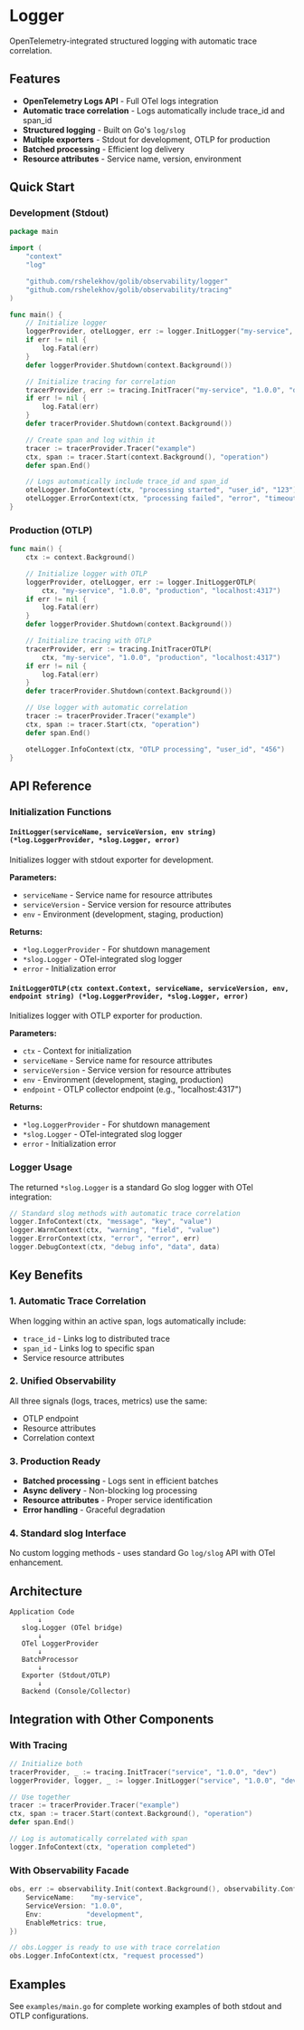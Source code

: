 # Logger

OpenTelemetry-integrated structured logging with automatic trace correlation.

## Features

- **OpenTelemetry Logs API** - Full OTel logs integration
- **Automatic trace correlation** - Logs automatically include trace_id and span_id
- **Structured logging** - Built on Go's `log/slog`
- **Multiple exporters** - Stdout for development, OTLP for production
- **Batched processing** - Efficient log delivery
- **Resource attributes** - Service name, version, environment

## Quick Start

### Development (Stdout)

```go
package main

import (
    "context"
    "log"

    "github.com/rshelekhov/golib/observability/logger"
    "github.com/rshelekhov/golib/observability/tracing"
)

func main() {
    // Initialize logger
    loggerProvider, otelLogger, err := logger.InitLogger("my-service", "1.0.0", "development")
    if err != nil {
        log.Fatal(err)
    }
    defer loggerProvider.Shutdown(context.Background())

    // Initialize tracing for correlation
    tracerProvider, err := tracing.InitTracer("my-service", "1.0.0", "development")
    if err != nil {
        log.Fatal(err)
    }
    defer tracerProvider.Shutdown(context.Background())

    // Create span and log within it
    tracer := tracerProvider.Tracer("example")
    ctx, span := tracer.Start(context.Background(), "operation")
    defer span.End()

    // Logs automatically include trace_id and span_id
    otelLogger.InfoContext(ctx, "processing started", "user_id", "123")
    otelLogger.ErrorContext(ctx, "processing failed", "error", "timeout")
}
```

### Production (OTLP)

```go
func main() {
    ctx := context.Background()

    // Initialize logger with OTLP
    loggerProvider, otelLogger, err := logger.InitLoggerOTLP(
        ctx, "my-service", "1.0.0", "production", "localhost:4317")
    if err != nil {
        log.Fatal(err)
    }
    defer loggerProvider.Shutdown(context.Background())

    // Initialize tracing with OTLP
    tracerProvider, err := tracing.InitTracerOTLP(
        ctx, "my-service", "1.0.0", "production", "localhost:4317")
    if err != nil {
        log.Fatal(err)
    }
    defer tracerProvider.Shutdown(context.Background())

    // Use logger with automatic correlation
    tracer := tracerProvider.Tracer("example")
    ctx, span := tracer.Start(ctx, "operation")
    defer span.End()

    otelLogger.InfoContext(ctx, "OTLP processing", "user_id", "456")
}
```

## API Reference

### Initialization Functions

#### `InitLogger(serviceName, serviceVersion, env string) (*log.LoggerProvider, *slog.Logger, error)`

Initializes logger with stdout exporter for development.

**Parameters:**

- `serviceName` - Service name for resource attributes
- `serviceVersion` - Service version for resource attributes
- `env` - Environment (development, staging, production)

**Returns:**

- `*log.LoggerProvider` - For shutdown management
- `*slog.Logger` - OTel-integrated slog logger
- `error` - Initialization error

#### `InitLoggerOTLP(ctx context.Context, serviceName, serviceVersion, env, endpoint string) (*log.LoggerProvider, *slog.Logger, error)`

Initializes logger with OTLP exporter for production.

**Parameters:**

- `ctx` - Context for initialization
- `serviceName` - Service name for resource attributes
- `serviceVersion` - Service version for resource attributes
- `env` - Environment (development, staging, production)
- `endpoint` - OTLP collector endpoint (e.g., "localhost:4317")

**Returns:**

- `*log.LoggerProvider` - For shutdown management
- `*slog.Logger` - OTel-integrated slog logger
- `error` - Initialization error

### Logger Usage

The returned `*slog.Logger` is a standard Go slog logger with OTel integration:

```go
// Standard slog methods with automatic trace correlation
logger.InfoContext(ctx, "message", "key", "value")
logger.WarnContext(ctx, "warning", "field", "value")
logger.ErrorContext(ctx, "error", "error", err)
logger.DebugContext(ctx, "debug info", "data", data)
```

## Key Benefits

### 1. Automatic Trace Correlation

When logging within an active span, logs automatically include:

- `trace_id` - Links log to distributed trace
- `span_id` - Links log to specific span
- Service resource attributes

### 2. Unified Observability

All three signals (logs, traces, metrics) use the same:

- OTLP endpoint
- Resource attributes
- Correlation context

### 3. Production Ready

- **Batched processing** - Logs sent in efficient batches
- **Async delivery** - Non-blocking log processing
- **Resource attributes** - Proper service identification
- **Error handling** - Graceful degradation

### 4. Standard slog Interface

No custom logging methods - uses standard Go `log/slog` API with OTel enhancement.

## Architecture

```
Application Code
       ↓
   slog.Logger (OTel bridge)
       ↓
   OTel LoggerProvider
       ↓
   BatchProcessor
       ↓
   Exporter (Stdout/OTLP)
       ↓
   Backend (Console/Collector)
```

## Integration with Other Components

### With Tracing

```go
// Initialize both
tracerProvider, _ := tracing.InitTracer("service", "1.0.0", "dev")
loggerProvider, logger, _ := logger.InitLogger("service", "1.0.0", "dev")

// Use together
tracer := tracerProvider.Tracer("example")
ctx, span := tracer.Start(context.Background(), "operation")
defer span.End()

// Log is automatically correlated with span
logger.InfoContext(ctx, "operation completed")
```

### With Observability Facade

```go
obs, err := observability.Init(context.Background(), observability.Config{
    ServiceName:    "my-service",
    ServiceVersion: "1.0.0",
    Env:           "development",
    EnableMetrics: true,
})

// obs.Logger is ready to use with trace correlation
obs.Logger.InfoContext(ctx, "request processed")
```

## Examples

See `examples/main.go` for complete working examples of both stdout and OTLP configurations.
